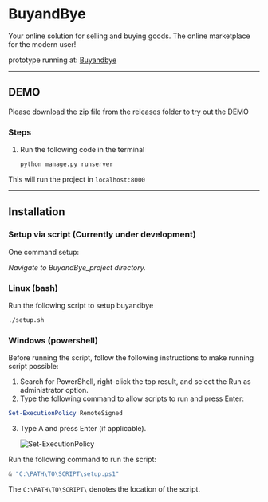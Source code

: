 # BuyandBye

Your online solution for selling and buying goods. The online marketplace for the modern user!

prototype running at: [Buyandbye](http://sthasam2.pythonanywhere.com/)

---

## DEMO

Please download the zip file from the releases folder to try out the DEMO  

### Steps
1. Run the following code in the terminal
   ``` BASH
   python manage.py runserver
   ```
   
This will run the project in `localhost:8000`

---

## Installation

### **Setup via script (Currently under development)**

One command setup:

_Navigate to BuyandBye_project directory._

### **Linux (bash)**

Run the following script to setup buyandbye

``` BASH
./setup.sh
```

### **Windows (powershell)**

Before running the script, follow the following instructions to make running script possible:

1.   Search for PowerShell, right-click the top result, and select the Run as administrator option.
2.   Type the following command to allow scripts to run and press Enter:

```powershell
Set-ExecutionPolicy RemoteSigned
```

3.   Type A and press Enter (if applicable).

     ![Set-ExecutionPolicy](https://www.windowscentral.com/sites/wpcentral.com/files/styles/w830/public/field/image/2020/07/powershell-set-executionpolicy-run-script-windows-10_.jpg)

Run the following command to run the script:

```powershell
& "C:\PATH\TO\SCRIPT\setup.ps1"
```

The `C:\PATH\TO\SCRIPT\` denotes the location of the script.
